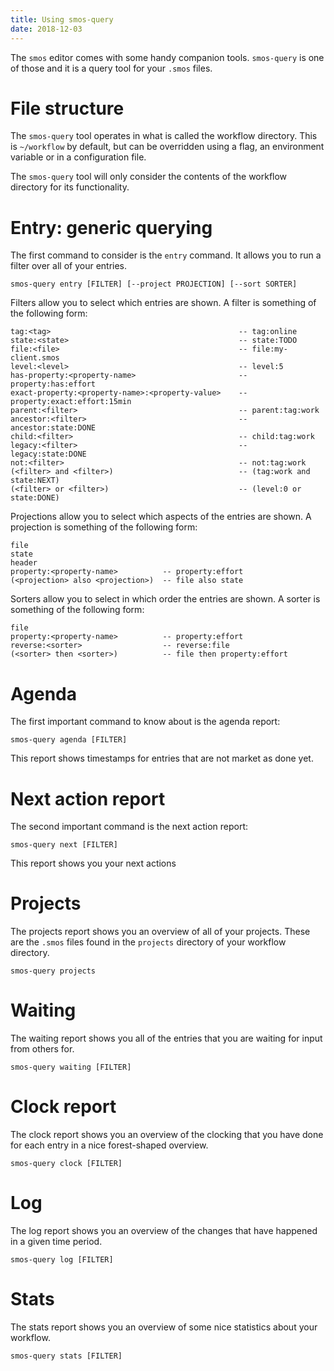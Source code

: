 ```yaml
---
title: Using smos-query
date: 2018-12-03
---
```


The `smos` editor comes with some handy companion tools.
`smos-query` is one of those and it is a query tool for your `.smos` files.

# File structure

The `smos-query` tool operates in what is called the workflow directory.
This is `~/workflow` by default, but can be overridden using a flag, an environment variable or in a configuration file.

The `smos-query` tool will only consider the contents of the workflow directory for its functionality.

# Entry: generic querying

The first command to consider is the `entry` command.
It allows you to run a filter over all of your entries.

```
smos-query entry [FILTER] [--project PROJECTION] [--sort SORTER]
```

Filters allow you to select which entries are shown.
A filter is something of the following form:

```
tag:<tag>                                          -- tag:online
state:<state>                                      -- state:TODO
file:<file>                                        -- file:my-client.smos
level:<level>                                      -- level:5
has-property:<property-name>                       -- property:has:effort
exact-property:<property-name>:<property-value>    -- property:exact:effort:15min
parent:<filter>                                    -- parent:tag:work
ancestor:<filter>                                  -- ancestor:state:DONE
child:<filter>                                     -- child:tag:work
legacy:<filter>                                    -- legacy:state:DONE
not:<filter>                                       -- not:tag:work
(<filter> and <filter>)                            -- (tag:work and state:NEXT)
(<filter> or <filter>)                             -- (level:0 or state:DONE)
```

Projections allow you to select which aspects of the entries are shown.
A projection is something of the following form:

```
file
state
header
property:<property-name>          -- property:effort
(<projection> also <projection>)  -- file also state
```

Sorters allow you to select in which order the entries are shown.
A sorter is something of the following form:

```
file
property:<property-name>          -- property:effort
reverse:<sorter>                  -- reverse:file
(<sorter> then <sorter>)          -- file then property:effort
```

# Agenda

The first important command to know about is the agenda report:

```
smos-query agenda [FILTER]
```

This report shows timestamps for entries that are not market as done yet.

# Next action report

The second important command is the next action report:

```
smos-query next [FILTER]
```

This report shows you your next actions

# Projects

The projects report shows you an overview of all of your projects.
These are the `.smos` files found in the `projects`  directory of your workflow directory.

```
smos-query projects
```

# Waiting

The waiting report shows you all of the entries that you are waiting for input from others for.

```
smos-query waiting [FILTER]
```

# Clock report

The clock report shows you an overview of the clocking that you have done for each entry in a nice forest-shaped overview.

```
smos-query clock [FILTER]
```

# Log

The log report shows you an overview of the changes that have happened in a given time period.

```
smos-query log [FILTER]
```

# Stats

The stats report shows you an overview of some nice statistics about your workflow.

```
smos-query stats [FILTER]
```

